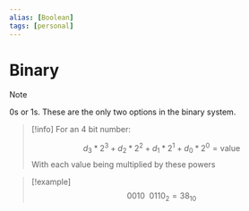 ```yaml
---
alias: [Boolean]
tags: [personal]
---
```

# Binary

> [!note]
> 0s or 1s. These are the only two options in the binary system. 

> [!info]
> For an 4 bit number:
> 
> $$d_{3}*2^{3} + d_{2}*2^{2} + d_{1}*2^{1} + d_{0}*2^{0} = \text{value}$$
> With each value being multiplied by these powers

> [!example]
> $${0010 \enspace 0110}_2 = 38_{10}$$

